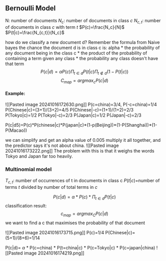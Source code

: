 ## Bernoulli Model
N: number of documents
$N_c$: number of documents in class $c$
$N_{c,t}$: number of documents in class $c$ with term $t$
$P(c)=\frac{N_c}{N}$
$P(t|c)=\frac{N_{c,t}}{N_c}$ 

how do we classify a new document d? Remember the formula from Naive bayes
the chance the document d is in class c is:
alpha 
\* the probability of any document being in the class c 
\* the product of the probability of containing a term given any class
\* the probability any class doesn't have that term
$$P(c|d)=\alpha{}P(c)\Pi_{t\in{}d}P(t|c)\Pi_{t\notin{}d}(1-P(t|c))$$
$$C_{map}=argmax_cP(c|d)$$

#### Example:
![[Pasted image 20241016172630.png]]
P(c=china)=3/4, P(-c=china)=1/4
P(Chinese|c)=(3+1)/(3+2)=4/5
P(Chinese|-c)=(1+1)/(1+2)=2/3
P(Tokyo|c)=1/2
P(Tokyo|-c)=2/3
P(Japan|c)=1/2
P(Japan|-c)=2/3

P(c|d5)=P(c)\*P(chinese|c)\*P(japan|c)\*(1-p(Beijing))\*(1-P(Shanghai))\*(1-P(Macao))

we can simplify and get an alpha value of 0.005
multiply it all together, and the predictor says it's not about china.
![[Pasted image 20241016173222.png]]
The problem with this is that it weighs the words Tokyo and Japan far too heavily.
### Multinomial model
 $T_{c,t}$: number of occurrences of t in documents in class c
 $P(t|c)$=number of terms $t$ divided by number of total terms in $c$

$$P(c|d)=\alpha{}*P(c)*\Pi_{t\in{}d}P(t|c)$$
classification result:
$$c_{map}=argmax_CP(c|d)$$
we want to find a c that maximises the probability of that document

![[Pasted image 20241016173715.png]]
P(c)=1/4
P(Chinese|c)=(5+1)/(8+6)=1/14

P(c|d)=
$\alpha$
\* P(c=china)
\* P(t=china|c)
\* P(c=Tokyo|c)
\* P(c=japan|china)
![[Pasted image 20241016174219.png]]
